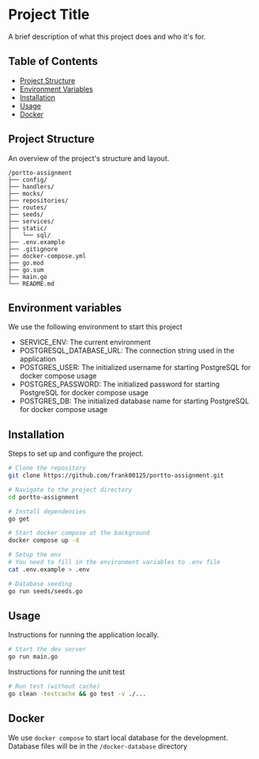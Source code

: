 # Project Title

A brief description of what this project does and who it's for.

## Table of Contents

- [Project Structure](#project-structure)
- [Environment Variables](#environment-variables)
- [Installation](#installation)
- [Usage](#usage)
- [Docker](#docker)

## Project Structure

An overview of the project's structure and layout.

```
/portto-assignment
├── config/
├── handlers/
├── mocks/
├── repositories/
├── routes/
├── seeds/
├── services/
├── static/
│   └── sql/
├── .env.example
├── .gitignore
├── docker-compose.yml
├── go.mod
├── go.sum
├── main.go
└── README.md
```

## Environment variables

We use the following environment to start this project

- SERVICE_ENV: The current environment
- POSTGRESQL_DATABASE_URL: The connection string used in the application
- POSTGRES_USER: The initialized username for starting PostgreSQL for docker compose usage
- POSTGRES_PASSWORD: The initialized password for starting PostgreSQL for docker compose usage
- POSTGRES_DB: The initialized database name for starting PostgreSQL for docker compose usage

## Installation

Steps to set up and configure the project.

```bash
# Clone the repository
git clone https://github.com/frank00125/portto-assignment.git

# Navigate to the project directory
cd portto-assignment

# Install dependencies
go get

# Start docker compose at the background
docker compose up -d

# Setup the env
# You need to fill in the environment variables to .env file
cat .env.example > .env

# Database seeding
go run seeds/seeds.go
```

## Usage

Instructions for running the application locally.

```bash
# Start the dev server
go run main.go
```

Instructions for running the unit test

```bash
# Run test (without cache)
go clean -testcache && go test -v ./...
```

## Docker

We use `docker compose` to start local database for the development. Database files will be in the `/docker-database` directory
